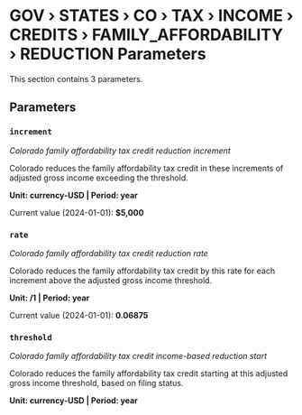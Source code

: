 # GOV › STATES › CO › TAX › INCOME › CREDITS › FAMILY_AFFORDABILITY › REDUCTION Parameters

This section contains 3 parameters.

## Parameters

### `increment`
*Colorado family affordability tax credit reduction increment*

Colorado reduces the family affordability tax credit in these increments of adjusted gross income exceeding the threshold.

**Unit: currency-USD | Period: year**

Current value (2024-01-01): **$5,000**


### `rate`
*Colorado family affordability tax credit reduction rate*

Colorado reduces the family affordability tax credit by this rate for each increment above the adjusted gross income threshold.

**Unit: /1 | Period: year**

Current value (2024-01-01): **0.06875**


### `threshold`
*Colorado family affordability tax credit income-based reduction start*

Colorado reduces the family affordability tax credit starting at this adjusted gross income threshold, based on filing status.

**Unit: currency-USD | Period: year**

